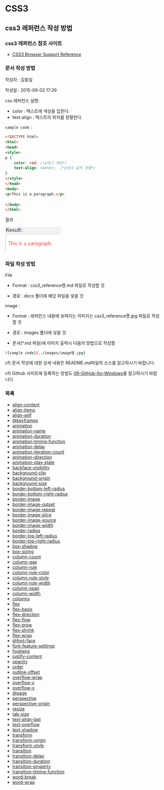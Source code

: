 # CSS3

## css3 레퍼런스 작성 방법

### css3 레퍼런스 참조 사이트
* [CSS3 Browser Support Reference](http://www.w3schools.com/cssref/css3_browsersupport.asp)

### 문서 작성 방법

작성자 : 김동일

작성일 : 2015-09-02 17:29

css 레퍼런스 설명: 
- color : 텍스트에 색상을 입힌다.
- text-align : 텍스트의 위치를 정렬한다.

`sample code` : 

```html
<!DOCTYPE html>
<html>
<head>
<style>
p {
    color: red; /*p테그 색상*/ 
    text-align: center;  /*p테크 글자 정렬*/
}
</style>
</head>
<body>
<p>This is a paragraph.</p>

</body>
</html>
```

결과 

![sample code](images/sample.jpg)

### 파일 작성 방법
File 

 - Format : css3_reference명.md 파일로 작성할 것

 - 경로 : docs 폴더에 해당 파일을 넣을 것

image : 

 - Format : 레퍼런스 내용에 보여지는 이미지는 css3_reference명.jpg 파일로 작성할 것

 - 경로 : images 폴더에 넣을 것

 - 문서(*.md 파일)에 이미지 출력시 다음의 방법으로 작성함

```sh
![sample code](../images/image명.jpg)
```

cf) 문서 작성에 대한 상세 내용은 README.md파일의 소스를 참고하시기 바랍니다.

cf) Github 사이트에 등록하는 방법도 [09-GitHub-for-Windows](../../Github/docs/09-GitHub-for-Windows)를 참고하시기 바랍니다

### 목록
* [align-content](docs/align-content.md)
* [align-items](docs/align-items.md)
* [align-self](docs/align-self.md)
* [@keyframes](docs/@keyframes.md)
* [animation](docs/animation.md)
* [animation-name](docs/animation-name.md)
* [animation-duration](docs/animation-duration.md)
* [animation-timing-function](docs/animation-timing-function.md)
* [animation-delay](docs/animation-delay.md)
* [animation-iteration-count](docs/animation-iteration-count.md)
* [animation-direction](docs/animation-direction.md)
* [animation-play-state](docs/animation-play-state.md)
* [backface-visibility](docs/backface-visibility.md)
* [background-clip](docs/background-clip.md)
* [background-origin](docs/background-origin.md)
* [background-size](docs/background-size.md)
* [border-bottom-left-radius](docs/border-bottom-left-radius.md)
* [border-bottom-right-radius](docs/border-bottom-right-radius.md)
* [border-image](docs/border-image.md)
* [border-image-outset](docs/border-image-outset.md)
* [border-image-repeat](docs/border-image-repeat.md)
* [border-image-slice](docs/border-image-slice.md)
* [border-image-source](docs/border-image-source.md)
* [border-image-width](docs/border-image-width.md)
* [border-radius](docs/border-radius.md)
* [border-top-left-radius](docs/border-top-left-radius.md)
* [border-top-right-radius](docs/border-top-right-radius.md)
* [box-shadow](docs/box-shadow.md)
* [box-sizing](docs/box-sizing.md)
* [column-count](docs/column-count.md)
* [column-gap](docs/column-gap.md)
* [column-rule](docs/column-rule.md)
* [column-rule-color](docs/column-rule-color.md)
* [column-rule-style](docs/column-rule-style.md)
* [column-rule-width](docs/column-rule-width.md)
* [column-span](docs/column-span.md)
* [column-width](docs/column-width.md)
* [columns](docs/columns.md)
* [flex](docs/flex.md)
* [flex-basis](docs/flex-basis.md)
* [flex-direction](docs/flex-direction.md)
* [flex-flow](docs/flex-flow.md)
* [flex-grow](docs/flex-grow.md)
* [flex-shrink](docs/flex-shrink.md)
* [flex-wrap](docs/flex-wrap.md)
* [@font-face](docs/@font-face.md)
* [font-feature-settings](docs/font-feature-settings.md)
* [hyphens](docs/hyphens.md)
* [justify-content](docs/justify-content.md)
* [opacity](docs/opacity.md)
* [order](docs/order.md)
* [outline-offset](docs/outline-offset.md)
* [overflow-wrap](docs/overflow-wrap.md)
* [overflow-x](docs/overflow-x.md)
* [overflow-y](docs/overflow-y.md)
* [@page](docs/@page.md)
* [perspective](docs/perspective.md)
* [perspective-origin](docs/perspective-origin.md)
* [resize](docs/resize.md)
* [tab-size](docs/tab-size.md)
* [text-align-last](docs/text-align-last.md)
* [text-overflow](docs/text-overflow.md)
* [text-shadow](docs/text-shadow.md)
* [transform](docs/transform.md)
* [transform-origin](docs/transform-origin.md)
* [transform-style](docs/transform-style.md)
* [transition](docs/transition.md)
* [transition-delay](docs/transition-delay.md)
* [transition-duration](docs/transition-duration.md)
* [transition-property](docs/transition-property.md)
* [transition-timing-function](docs/transition-timing-function.md)
* [word-break](docs/word-break.md)
* [word-wrap](docs/word-wrap.md)